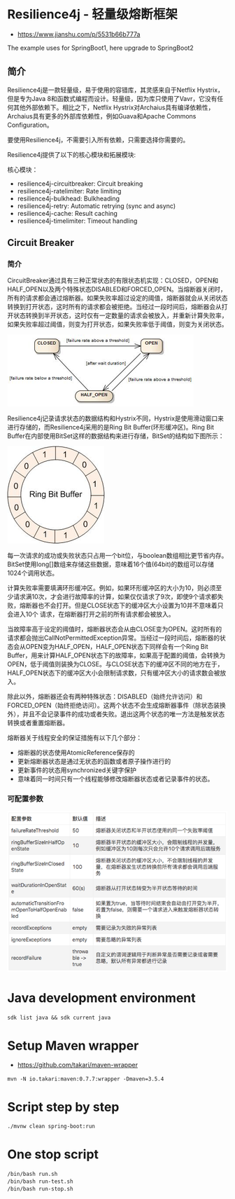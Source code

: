 # Resilience4j - 轻量级熔断框架

- <https://www.jianshu.com/p/5531b66b777a>

The example uses for SpringBoot1, here upgrade to SpringBoot2

## 简介

Resilience4j是一款轻量级，易于使用的容错库，其灵感来自于Netflix Hystrix，但是专为Java 8和函数式编程而设计。轻量级，因为库只使用了Vavr，它没有任何其他外部依赖下。相比之下，Netflix Hystrix对Archaius具有编译依赖性，Archaius具有更多的外部库依赖性，例如Guava和Apache Commons Configuration。

要使用Resilience4j，不需要引入所有依赖，只需要选择你需要的。

Resilience4j提供了以下的核心模块和拓展模块:

核心模块：

- resilience4j-circuitbreaker: Circuit breaking
- resilience4j-ratelimiter: Rate limiting
- resilience4j-bulkhead: Bulkheading
- resilience4j-retry: Automatic retrying (sync and async)
- resilience4j-cache: Result caching
- resilience4j-timelimiter: Timeout handling

## Circuit Breaker

### 简介

CircuitBreaker通过具有三种正常状态的有限状态机实现：CLOSED，OPEN和HALF_OPEN以及两个特殊状态DISABLED和FORCED_OPEN。当熔断器关闭时，所有的请求都会通过熔断器。如果失败率超过设定的阈值，熔断器就会从关闭状态转换到打开状态，这时所有的请求都会被拒绝。当经过一段时间后，熔断器会从打开状态转换到半开状态，这时仅有一定数量的请求会被放入，并重新计算失败率，如果失败率超过阈值，则变为打开状态，如果失败率低于阈值，则变为关闭状态。

![image](image/1.jpg)

Resilience4j记录请求状态的数据结构和Hystrix不同，Hystrix是使用滑动窗口来进行存储的，而Resilience4j采用的是Ring Bit Buffer(环形缓冲区)。Ring Bit Buffer在内部使用BitSet这样的数据结构来进行存储，BitSet的结构如下图所示：

![image](image/2.jpg)

每一次请求的成功或失败状态只占用一个bit位，与boolean数组相比更节省内存。BitSet使用long[]数组来存储这些数据，意味着16个值(64bit)的数组可以存储1024个调用状态。

计算失败率需要填满环形缓冲区。例如，如果环形缓冲区的大小为10，则必须至少请求满10次，才会进行故障率的计算，如果仅仅请求了9次，即使9个请求都失败，熔断器也不会打开。但是CLOSE状态下的缓冲区大小设置为10并不意味着只会进入10个 请求，在熔断器打开之前的所有请求都会被放入。

当故障率高于设定的阈值时，熔断器状态会从由CLOSE变为OPEN。这时所有的请求都会抛出CallNotPermittedException异常。当经过一段时间后，熔断器的状态会从OPEN变为HALF_OPEN，HALF_OPEN状态下同样会有一个Ring Bit Buffer，用来计算HALF_OPEN状态下的故障率，如果高于配置的阈值，会转换为OPEN，低于阈值则装换为CLOSE。与CLOSE状态下的缓冲区不同的地方在于，HALF_OPEN状态下的缓冲区大小会限制请求数，只有缓冲区大小的请求数会被放入。

除此以外，熔断器还会有两种特殊状态：DISABLED（始终允许访问）和FORCED_OPEN（始终拒绝访问）。这两个状态不会生成熔断器事件（除状态装换外），并且不会记录事件的成功或者失败。退出这两个状态的唯一方法是触发状态转换或者重置熔断器。

熔断器关于线程安全的保证措施有以下几个部分：

- 熔断器的状态使用AtomicReference保存的
- 更新熔断器状态是通过无状态的函数或者原子操作进行的
- 更新事件的状态用synchronized关键字保护
- 意味着同一时间只有一个线程能够修改熔断器状态或者记录事件的状态。

### 可配置参数

![image](image/3.png)

# Java development environment

`sdk list java && sdk current java`

# Setup Maven wrapper

- https://github.com/takari/maven-wrapper

`mvn -N io.takari:maven:0.7.7:wrapper -Dmaven=3.5.4`

# Script step by step

```bash
./mvnw clean spring-boot:run
```

# One stop script

```bash
/bin/bash run.sh
/bin/bash run-test.sh
/bin/bash run-stop.sh
```
